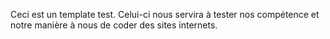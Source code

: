 Ceci est un template test. Celui-ci nous servira à tester nos compétence et notre manière à nous de coder des sites internets.
